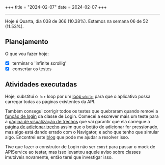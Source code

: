+++
title = "2024-02-07"
date = 2024-02-07
+++

---

Hoje é Quarta, dia 038 de 366 (10.38%). Estamos na semana 06 de 52 (11.53%).

## Planejamento

O que vou fazer hoje:

- [x] terminar o 'infinite scrollig'
- [x] consertar os testes

## Atividades executadas

Hoje, substituí o `for` loop por um [loop `while`](https://github.com/OmnicodeSolutions/luisa_drf_flutter_client/blob/a01d4722efcbdce0057483de5092d7a93179d8da/lib/api_service.dart#L26C5-L40C6) para que o aplicativo possa carregar todas as páginas existentes da API.

Também consegui corrigir todos os testes que quebraram quando removi a [função de login](https://github.com/OmnicodeSolutions/luisa_drf_flutter_client/blob/a01d4722efcbdce0057483de5092d7a93179d8da/lib/api_service.dart#L57C3-L70C4) da classe de Login. Comecei a escrever mais um teste para a [página de visualização de trechos](https://github.com/OmnicodeSolutions/luisa_drf_flutter_client/blob/snippets_CRUD/lib/view_snippets.dart) que vai garantir que ela carregue a [página de adicionar trecho](https://github.com/OmnicodeSolutions/luisa_drf_flutter_client/blob/snippets_CRUD/lib/add_snippet.dart) assim que o botão de adicionar for pressionado, mas algo está dando errado com o Navigator, e acho que tenho que simular algo. Encontrei este [blog](https://iiro.dev/writing-widget-tests-for-navigation-events/) que pode me ajudar a resolver isso.

Tive que fazer o construtor de Login não ser `const` para passar o mock de APIService ao testar, mas isso levantou aquele aviso sobre classes imutáveis novamente, então terei que investigar isso.
